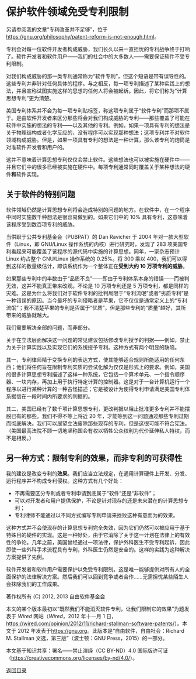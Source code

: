 # 保护软件领域免受专利限制

另请参阅我的文章“专利改革并不足够”，位于<https://gnu.org/philosophy/patent-reform-is-not-enough.html>。

专利会对每一位软件开发者构成威胁，我们长久以来一直担忧的专利战争终于打响了。软件开发者和软件用户——我们的社会中的大多数人——需要保证软件不受专利限制。

对我们构成威胁的那一类专利通常称为“软件专利”，但这个短语是带有误导性的。这些专利并非针对任何具体的程序。与之相反，每一项专利描述了某种实践上的想法，并且宣称试图实施这样的思想的任何人将会被起诉。因此，将它们称为“计算思想专利”更为清楚。

美国专利体系并不会为每一项专利贴标签，称这项专利属于“软件专利”而那项不属于。是由软件开发者来区分那些将会对我们构成威胁的专利——那些覆盖了可能在软件中实施的想法的专利——以及其他的专利。例如，如果一项具有专利的想法是关于物理结构或者化学反应的，没有程序可以实现那种想法；这项专利并不对软件领域构成威胁。但是，如果一项具有专利的想法是一种计算，那么该专利的炮筒是对准软件开发者和用户的。

这并不意味着计算思想专利仅仅会禁止软件。这些想法也可以被实施在硬件中——并且它们中的很多已经被实施在硬件中。每项专利通常同时覆盖关于某种想法的硬件**和**软件实现。

## 关于软件的特别问题

软件领域仍然是计算思想专利将会造成特别的问题的地方。在软件中，在一个程序中同时实施数千种想法是很容易做到的。如果它们中的 10% 具有专利，这意味着该程序受到数百项专利的威胁。

当供职于公共专利基金会（PUBPAT）的 Dan Ravicher 于 2004 年对一款大型软件（Linux，即 GNU/Linux 操作系统的内核）进行研究时，发现了 283 项美国专利看起来可能覆盖了该程序的源代码中实施的计算思想。同年，一家杂志预计 Linux 约占整个 GNU/Linux 操作系统的 0.25%。将 300 乘以 400，我们可以得到这样的数量级估计，即该系统作为一个整体正在**受到大约 10 万项专利的威胁**。

如果那些专利中的半数由于“品质不良”——即由于专利体系本身的错误——而被判无效，这并不能真正带来改观。不论是 10 万项专利还是 5 万项专利，都是同样的灾难。这是为什么将我们对于软件专利的批判局限于“专利流氓”或者“劣质专利”是一种错误的原因。当今最坏的专利侵略者是苹果，它不仅仅是通常定义上的“专利流氓”；我不清楚苹果的专利是否属于“优质”，但是那些专利的“质量”越好，其所带来的威胁就越大。

我们需要解决全部的问题，而非部分。

关于在立法层面解决这一问题的常见建议包括修改专利授予的判据——例如，禁止为关于计算实践以及实现它们的系统授予专利。这种方式有两个明显的缺陷。

其一，专利律师精于变换专利的表达方式，使其能够适合规则所能适用的任何东西；他们将任何旨在限制专利实质的尝试化解为仅仅是形式上的要求。例如，美国的很多计算思想专利描述了这样一种系统，它包括一个算术单元、一个指令顺序器、一块内存，再加上用于执行特定计算的控制器。这是对于一台计算机运行一个程序以进行某种计算的一种古怪描述；它是被设计为使得专利申请满足美国专利体系据信在一段时间内所要求的判据的。

其二，美国已经有了数千项计算思想专利，更改判据以阻止批准更多专利并不能摆脱已有的那些。我们不得不等上将近 20 年，才能等到这一问题通过那些专利过期而彻底解决。我们可以展望立法废除那些现存的专利，但是这很可能不符合宪法。（美国最高法院不顾一切地坚称国会有权以牺牲公众权利为代价延伸私人特权，而不是相反。）

## 另一种方式：限制专利的效果，而非专利的可获得性

我的建议是改变专利的**效果**。我们应当立法规定，在通用计算硬件上开发、分发、运行程序并不构成专利侵权。这种方式有几个好处：

* 不再需要区分专利或者专利申请到底属于“软件”还是“非软件”；
* 可以对开发者和用户提供保护，不论是针对现存的还是未来潜在的计算思想专利；
* 专利律师不能通过以不同方式编写专利申请来挫败这种有意而为的效果。

这种方式并不会使现存的计算思想专利完全失效，因为它们仍然可以被应用于基于特殊目的硬件的实现。这是一种好处，由于它消除了关于这一计划在法律上的有效性的争论。几年之前，美国曾经通过一项法律，保护外科医生不受专利起诉，因此即使一些外科手术流程具有专利，外科医生仍然是安全的。这样的实践为这种解决方案提供了先例。

软件开发者和软件用户需要保护以免受专利限制。这是唯一能够提供对所有人的全面保护的法律解决方案。然后我们可以回到竞争或者合作……无需担忧某些陌生人会抹除我们的工作成果。

著作权所有 (C) 2012, 2013 自由软件基金会

本文的某个版本最初以“既然我们不能消灭软件专利，让我们限制它的效果”为题发表于 _Wired_ 网站（_Wired_，2012 年十一月 1 日，<https://wired.com/opinion/2012/11/richard-stallman-software-patents/>）。本文于 2012 年发表于<https://gnu.org>。此版本是“自由软件，自由社会：Richard M. Stallman 文选，第三版”（波士顿：GNU Press，2015）的一部分。

本文基于知识共享：署名——禁止演绎（CC BY-ND）4.0 国际版许可证（<https://creativecommons.org/licenses/by-nd/4.0/>）。

[返回目录](00_index.html)

